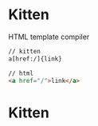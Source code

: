 # Kitten

HTML template compiler

```html
// kitten
a[href:/]{link}

// html
<a href="/">link</a>
```
# Kitten
